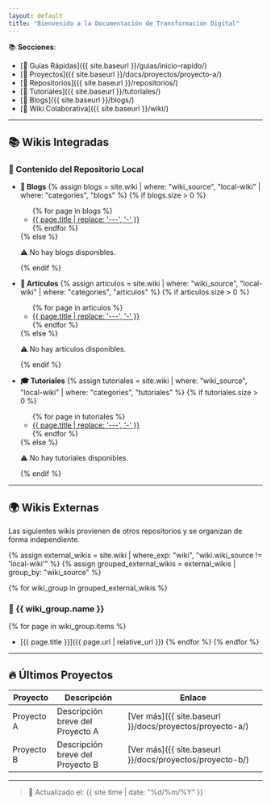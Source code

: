 ```yaml
---
layout: default
title: "Bienvenido a la Documentación de Transformación Digital"
---
```


📚 **Secciones**:  
- [📑 Guías Rápidas]({{ site.baseurl }}/guias/inicio-rapido/)  
- [🚀 Proyectos]({{ site.baseurl }}/docs/proyectos/proyecto-a/)
- [📂 Repositorios]({{ site.baseurl }}/repositorios/)
- [📘 Tutoriales]({{ site.baseurl }}/tutoriales/)
- [📝 Blogs]({{ site.baseurl }}/blogs/)
- [📖 Wiki Colaborativa]({{ site.baseurl }}/wiki/)

---

## 📚 Wikis Integradas

### 📌 Contenido del Repositorio Local

- **📖 Blogs**
  {% assign blogs = site.wiki | where: "wiki_source", "local-wiki" | where: "categories", "blogs" %}
  {% if blogs.size > 0 %}
    <ul>
    {% for page in blogs %}
      <li><a href="{{ page.url | relative_url }}">{{ page.title | replace: '---', '-' }}</a></li>
    {% endfor %}
    </ul>
  {% else %}
    <p>⚠️ No hay blogs disponibles.</p>
  {% endif %}

- **📑 Artículos**
  {% assign articulos = site.wiki | where: "wiki_source", "local-wiki" | where: "categories", "articulos" %}
  {% if articulos.size > 0 %}
    <ul>
    {% for page in articulos %}
      <li><a href="{{ page.url | relative_url }}">{{ page.title | replace: '---', '-' }}</a></li>
    {% endfor %}
    </ul>
  {% else %}
    <p>⚠️ No hay artículos disponibles.</p>
  {% endif %}

- **🎓 Tutoriales**
  {% assign tutoriales = site.wiki | where: "wiki_source", "local-wiki" | where: "categories", "tutoriales" %}
  {% if tutoriales.size > 0 %}
    <ul>
    {% for page in tutoriales %}
      <li><a href="{{ page.url | relative_url }}">{{ page.title | replace: '---', '-' }}</a></li>
    {% endfor %}
    </ul>
  {% else %}
    <p>⚠️ No hay tutoriales disponibles.</p>
  {% endif %}

---

## 🌍 Wikis Externas

Las siguientes wikis provienen de otros repositorios y se organizan de forma independiente.

{% assign external_wikis = site.wiki | where_exp: "wiki", "wiki.wiki_source != 'local-wiki'" %}
{% assign grouped_external_wikis = external_wikis | group_by: "wiki_source" %}

{% for wiki_group in grouped_external_wikis %}
### 🔹 {{ wiki_group.name }}
{% for page in wiki_group.items %}
- [{{ page.title }}]({{ page.url | relative_url }})
{% endfor %}
{% endfor %}

---

## 🔥 Últimos Proyectos

| Proyecto | Descripción | Enlace |
|----------|-------------|--------|
| Proyecto A | Descripción breve del Proyecto A | [Ver más]({{ site.baseurl }}/docs/proyectos/proyecto-a/) |
| Proyecto B | Descripción breve del Proyecto B | [Ver más]({{ site.baseurl }}/docs/proyectos/proyecto-b/) |

---

> 📅 Actualizado el: {{ site.time | date: "%d/%m/%Y" }}
